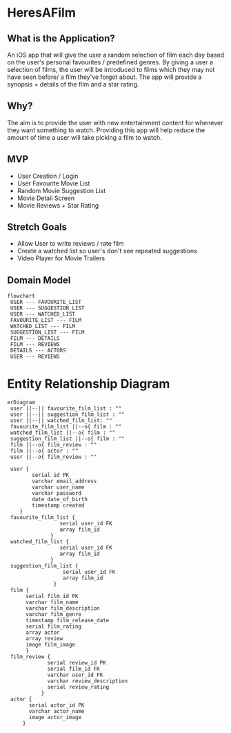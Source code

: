 # HeresAFilm

## What is the Application?

An iOS app that will give the user a random selection of film each day based on the user's personal favourites / predefined genres.
By giving a user a selection of films, the user will be introduced to films which they may not have seen before/ a film they've forgot about.
The app will provide a synopsis + details of the film and a star rating.

## Why?

The aim is to provide the user with new entertainment content for whenever they want something to watch. Providing this app will help reduce the amount of time a user will take picking a film to watch.

## MVP

- User Creation / Login
- User Favourite Movie List
- Random Movie Suggestion List
- Movie Detail Screen
- Movie Reviews + Star Rating

## Stretch Goals

- Allow User to write reviews / rate film
- Create a watched list so user's don't see repeated suggestions
- Video Player for Movie Trailers

## Domain Model

```mermaid
flowchart 
 USER --- FAVOURITE_LIST
 USER --- SUGGESTION_LIST
 USER --- WATCHED_LIST
 FAVOURITE_LIST --- FILM
 WATCHED_LIST --- FILM
 SUGGESTION_LIST --- FILM
 FILM --- DETAILS 
 FILM --- REVIEWS
 DETAILS --- ACTORS
 USER --- REVIEWS
```

# Entity Relationship Diagram

```mermaid
erDiagram 
 user ||--|| favourite_film_list : ""
 user ||--|| suggestion_film_list : ""
 user ||--|| watched_film_list: ""
 favourite_film_list ||--o{ film : ""
 watched_film_list ||--o{ film : ""
 suggestion_film_list ||--o{ film : ""
 film ||--o{ film_review : ""
 film ||--o{ actor : ""
 user ||--o{ film_review : ""
 
 user {
        serial id PK
        varchar email_address
        varchar user_name
        varchar password
        date date_of_birth
        timestamp created
    }
 favourite_film_list {
                 serial user_id FK
                 array film_id
              }
 watched_film_list {
                 serial user_id FK
                 array film_id
              }
 suggestion_film_list {
                  serial user_id FK
                  array film_id
               }
 film {
      serial film_id PK
      varchar film_name
      varchar film_description
      varchar film_genre
      timestamp film_release_date
      serial film_rating
      array actor
      array review
      image film_image
      }
 film_review {
             serial review_id PK
             serial film_id FK
             varchar user_id FK
             varchar review_description
             serial review_rating
           }
 actor {
       serial actor_id PK
       varchar actor_name
       image actor_image
     }
```
